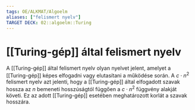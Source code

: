 ```yaml
---
tags: OE/ALKMAT/Algoelm 
aliases: ["felismert nyelv"]
TARGET DECK: 02::algoelm::Turing
---
```

# [[Turing-gép]] által felismert nyelv
A [[Turing-gép]] által felismert nyelv olyan nyelvet jelent, amelyet a [[Turing-gép]] képes elfogadni vagy elutasítani a működése során. A  $c \cdot n^2$ felismert nyelv azt jelenti, hogy a [[Turing-gép]] által elfogadott szavak hossza az $n$ bemeneti hosszúságtól függően a $c \cdot n^2$ függvény alakját követi. Ez az adott [[Turing-gép]] esetében meghatározott korlát a szavak hosszára.